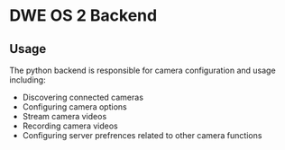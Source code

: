 # DWE OS 2 Backend
## Usage
The python backend is responsible for camera configuration and usage including:
- Discovering connected cameras
- Configuring camera options 
- Stream camera videos
- Recording camera videos
- Configuring server prefrences related to other camera functions

